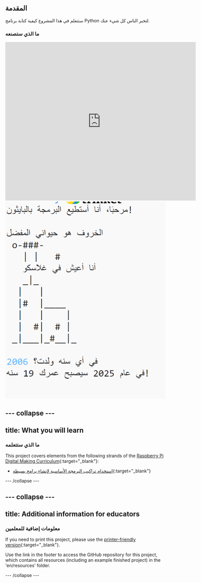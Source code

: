 ## المقدمة

ستتعلم في هذا المشروع كيفية كتابة برنامج Python لتخبر الناس كل شيء عنك.

### ما الذي ستصنعه

<div class="trinket">
  <iframe src="https://trinket.io/embed/python/a1f663ae0d?outputOnly=true&start=result" width="600" height="500" frameborder="0" marginwidth="0" marginheight="0" allowfullscreen>
  </iframe>
  <img src="images/me-final.png">
</div>

## \--- collapse \---

## title: What you will learn

### ما الذي ستتعلمه

This project covers elements from the following strands of the [Raspberry Pi Digital Making Curriculum](https://rpf.io/curriculum){:target="_blank"}:

+ [استخدام تراكيب البرمجة الأساسية لإنشاء برامج بسيطة](https://www.raspberrypi.org/curriculum/programming/creator){:target="_blank"}

\--- /collapse \---

## \--- collapse \---

## title: Additional information for educators

### معلومات إضافية للمعلمين

If you need to print this project, please use the [printer-friendly version](https://projects.raspberrypi.org/en/projects/about-me/print){:target="_blank"}.

Use the link in the footer to access the GitHub repository for this project, which contains all resources (including an example finished project) in the 'en/resources' folder.

\--- /collapse \---